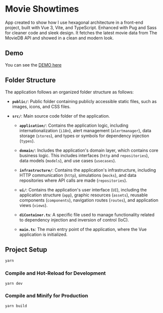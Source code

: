 # Movie Showtimes

App created to show how I use hexagonal architecture in a front-end project, built with Vue 3, Vite, and TypeScript. Enhanced with Pug and Sass for cleaner code and sleek design. It fetches the latest movie data from The MovieDB API and showed in a clean and modern look.


## Demo

You can see the [DEMO here](https://danielquero.github.io/movie-showtimes)


## Folder Structure

The application follows an organized folder structure as follows:

- **`public/`**: Public folder containing publicly accessible static files, such as images, icons, and CSS files.

- **`src/`**: Main source code folder of the application.

  - **`application/`**: Contains the application logic, including internationalization (`i18n`), alert management (`alertmanager`), data storage (`stores`), and types or symbols for dependency injection (`types`).

  - **`domain/`**: Includes the application's domain layer, which contains core business logic. This includes interfaces (`http` and `repositories`), data models (`models`), and use cases (`usecases`).

  - **`infrastructure/`**: Contains the application's infrastructure, including HTTP communication (`http`), simulations (`mocks`), and data repositories where API calls are made (`repositories`).

  - **`ui/`**: Contains the application's user interface (`UI`), including the application structure (`app`), graphic resources (`assets`), reusable components (`components`), navigation routes (`routes`), and application views (`views`).

  - **`diContainer.ts`**: A specific file used to manage functionality related to dependency injection and inversion of control (IoC).

  - **`main.ts`**: The main entry point of the application, where the Vue application is initialized.


## Project Setup

```sh
yarn
```

### Compile and Hot-Reload for Development

```sh
yarn dev
```

### Compile and Minify for Production

```sh
yarn build
```
